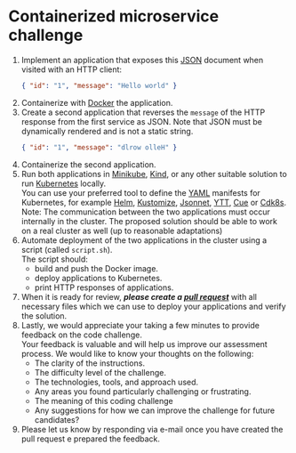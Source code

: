 # Containerized microservice challenge 

1. Implement an application that exposes this [JSON](https://www.json.org/json-en.html) document when visited with an HTTP client:
   ```json
   { "id": "1", "message": "Hello world" }
   ```
2. Containerize with [Docker](https://www.docker.com/) the application.
3. Create a second application that reverses the `message` of the HTTP response from the first service as JSON. Note that JSON must be dynamically rendered and is not a static string.
      ```json
      { "id": "1", "message": "dlrow olleH" }
      ```
4. Containerize the second application.
5. Run both applications in [Minikube](https://minikube.sigs.k8s.io/docs/), [Kind](https://kind.sigs.k8s.io/), or any other suitable solution to run [Kubernetes](https://kubernetes.io/) locally.  
  You can use your preferred tool to define the [YAML](https://yaml.org/) manifests for Kubernetes, for example [Helm](https://helm.sh/), [Kustomize](https://kustomize.io/), [Jsonnet](https://jsonnet.org/), [YTT](https://carvel.dev/ytt/), [Cue](https://cuelang.org/) or [Cdk8s](https://cdk8s.io/).  
  Note: The communication between the two applications must occur internally in the cluster. The proposed solution should be able to work on a real cluster as well (up to reasonable adaptations)
6. Automate deployment of the two applications in the cluster using a script (called `script.sh`).  
  The script should:
   - build and push the Docker image.
   - deploy applications to Kubernetes.
   - print HTTP responses of applications.
7. When it is ready for review, ***please create a [pull request](https://docs.github.com/en/free-pro-team@latest/github/collaborating-with-issues-and-pull-requests/creating-a-pull-request)*** with all necessary files which we can use to deploy your applications and verify the solution.
8. Lastly, we would appreciate your taking a few minutes to provide feedback on the code challenge.  
  Your feedback is valuable and will help us improve our assessment process.
  We would like to know your thoughts on the following:
   - The clarity of the instructions.
   - The difficulty level of the challenge.
   - The technologies, tools, and approach used.
   - Any areas you found particularly challenging or frustrating.
   - The meaning of this coding challenge
   - Any suggestions for how we can improve the challenge for future candidates?
9. Please let us know by responding via e-mail once you have created the pull request e prepared the feedback.
